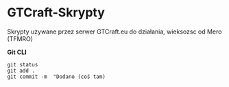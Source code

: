 # GTCraft-Skrypty
Skrypty używane przez serwer GTCraft.eu do działania, wieksozsc od Mero (TFMRO)



**Git CLI**
```
git status
git add .
git commit -m  "Dodano (coś tam)
```

